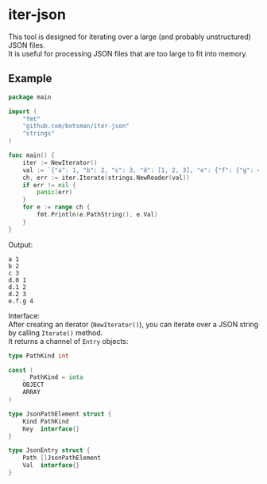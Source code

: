 # iter-json

This tool is designed for iterating over a large (and probably unstructured) JSON files.  
It is useful for processing JSON files that are too large to fit into memory.

## Example

```go
package main

import (
	"fmt"
	"github.com/botsman/iter-json"
	"strings"
)

func main() {
	iter := NewIterator()
	val := `{"a": 1, "b": 2, "c": 3, "d": [1, 2, 3], "e": {"f": {"g": 4}}}`
	ch, err := iter.Iterate(strings.NewReader(val))
	if err != nil {
		panic(err)
	}
	for e := range ch {
		fmt.Println(e.PathString(), e.Val)
	}
}
```

Output:

```
a 1
b 2
c 3
d.0 1
d.1 2
d.2 3
e.f.g 4
```

Interface:  
After creating an iterator (`NewIterator()`), you can iterate over a JSON string by calling `Iterate()` method.   
It returns a channel of `Entry` objects:

```go
type PathKind int

const (
    _ PathKind = iota
    OBJECT
    ARRAY
)

type JsonPathElement struct {
    Kind PathKind
    Key  interface{}
}

type JsonEntry struct {
    Path []JsonPathElement
    Val  interface{}
}
```
